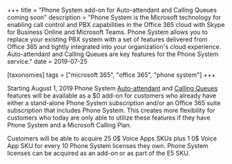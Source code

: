 +++
title = "Phone System add-on for Auto-attendant and Calling Queues coming soon"
description = "Phone System is the Microsoft technology for enabling call control and PBX capabilities in the Office 365 cloud with Skype for Business Online and Microsoft Teams. Phone System allows you to replace your existing PBX system with a set of features delivered from Office 365 and tightly integrated into your organization's cloud experience. Auto-attendant and Calling Queues are key features for the Phone System service."
date = 2019-07-25

[taxonomies]
tags = ["microsoft 365", "office 365", "phone system"]
+++

Starting August 1, 2019 Phone System
[Auto-attendant](https://docs.microsoft.com/en-us/MicrosoftTeams/what-are-phone-system-auto-attendants)
and [Calling
Queues](https://docs.microsoft.com/en-us/MicrosoftTeams/create-a-phone-system-call-queue)
features will be available as a \$0 add-on for customers who already
have either a stand-alone Phone System subscription and/or an Office 365
suite subscription that includes Phone System. This creates more
flexibility for customers who today are only able to utilize these
features if they have Phone System and a Microsoft Calling Plan.

Customers will be able to acquire 25 0\$ Voice Apps SKUs plus 1
0\$ Voice App SKU for every 10 Phone System licenses they own.
Phone System licenses can be acquired as an add-on or as part of the E5
SKU.